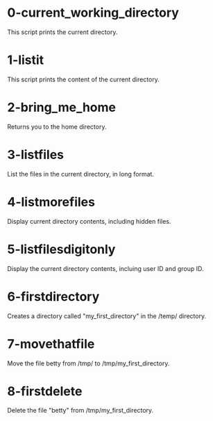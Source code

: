 # 0-current_working_directory
This script prints the current directory.

# 1-listit
This script prints the content of the current directory.

# 2-bring_me_home
Returns you to the home directory.

# 3-listfiles
List the files in the current directory, in long format.

# 4-listmorefiles
Display current directory contents, including hidden files.

# 5-listfilesdigitonly
Display the current directory contents, incluing user ID and group ID.

# 6-firstdirectory
Creates a directory called "my_first_directory" in the /temp/ directory.

# 7-movethatfile
Move the file betty from /tmp/ to /tmp/my_first_directory.

# 8-firstdelete
Delete the file "betty" from /tmp/my_first_directory.
